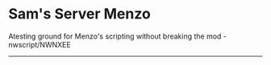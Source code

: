 # Sam's Server Menzo
Atesting ground for Menzo's  scripting without breaking the mod -  nwscript/NWNXEE

 --- 
